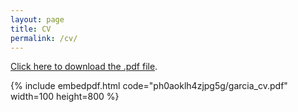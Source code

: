```yaml
---
layout: page
title: CV
permalink: /cv/
---
```

[Click here to download the .pdf file](https://www.dropbox.com/s/ph0aoklh4zjpg5g/garcia_cv.pdf?dl=0).

{% include embedpdf.html code="ph0aoklh4zjpg5g/garcia_cv.pdf" width=100 height=800 %}


